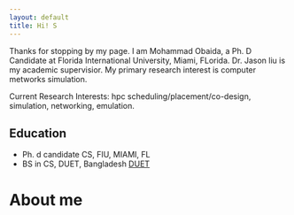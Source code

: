 ```yaml
---
layout: default
title: Hi! S
---
```


<div class="post">
	<p class="intro">Thanks for stopping by my page. I am Mohammad Obaida, a Ph. D Candidate at Florida International University, Miami, FLorida. Dr. Jason liu is my academic supervisior. My primary research interest is computer metworks simulation.</p>
	<p>Current Research Interests: hpc scheduling/placement/co-design, simulation, networking, emulation.</p>
	<h2>Education</h2>
	<ul>
		<li>Ph. d candidate
                     CS, FIU, MIAMI, FL
                 </li>
  		<li>BS in CS, DUET, Bangladesh <a href="http://duet.ac.bd">DUET</a></li>
  	</ul>
	<h1 class="pageTitle">About me</h1>
	<img src="{{ '/assets/img/touring.jpg' | prepend: site.baseurl }}" alt=""> 
</div>

